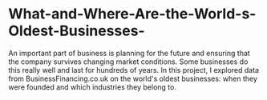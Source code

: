 # What-and-Where-Are-the-World-s-Oldest-Businesses-

An important part of business is planning for the future and ensuring that the company survives changing market conditions. Some businesses do this really well and last for hundreds of years. In this project, I explored data from BusinessFinancing.co.uk on the world's oldest businesses: when they were founded and which industries they belong to.
